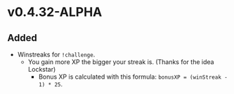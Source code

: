 # v0.4.32-ALPHA

## Added
- Winstreaks for `!challenge`.
  - You gain more XP the bigger your streak is. (Thanks for the idea Lockstar)
    - Bonus XP is calculated with this formula: `bonusXP = (winStreak - 1) * 25`.